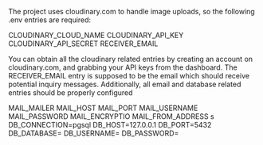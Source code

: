 The project uses cloudinary.com to handle image uploads, so the following .env entries are required:

CLOUDINARY_CLOUD_NAME
CLOUDINARY_API_KEY
CLOUDINARY_API_SECRET
RECEIVER_EMAIL

You can obtain all the cloudinary related entries by creating an account on cloudinary.com, and grabbing your API keys from the dashboard. The RECEIVER_EMAIL entry is supposed to be the email which should receive potential inquiry messages. Additionally, all email and database related entries should be properly configured

MAIL_MAILER
MAIL_HOST
MAIL_PORT
MAIL_USERNAME
MAIL_PASSWORD
MAIL_ENCRYPTIO
MAIL_FROM_ADDRESS
s
DB_CONNECTION=pgsql
DB_HOST=127.0.0.1
DB_PORT=5432
DB_DATABASE=
DB_USERNAME=
DB_PASSWORD=